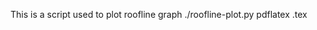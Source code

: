 This is a script used to plot roofline graph
./roofline-plot.py <path to csv file>
pdflatex <name of tex>.tex
